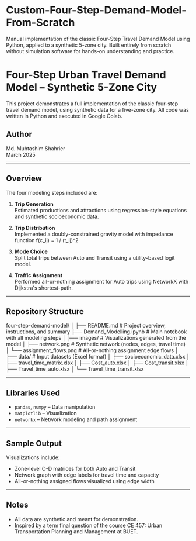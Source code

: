 # Custom-Four-Step-Demand-Model-From-Scratch
Manual implementation of the classic Four-Step Travel Demand Model using Python, applied to a synthetic 5-zone city. Built entirely from scratch without simulation software for hands-on understanding and practice.


# Four-Step Urban Travel Demand Model – Synthetic 5-Zone City

This project demonstrates a full implementation of the classic four-step travel demand model, using synthetic data for a five-zone city. All code was written in Python and executed in Google Colab.

## Author
Md. Muhtashim Shahrier  
March 2025

---

## Overview

The four modeling steps included are:

1. **Trip Generation**  
   Estimated productions and attractions using regression-style equations and synthetic socioeconomic data.

2. **Trip Distribution**  
   Implemented a doubly-constrained gravity model with impedance function f(c_ij) = 1 / (t_ij)^2

3. **Mode Choice**  
   Split total trips between Auto and Transit using a utility-based logit model.

4. **Traffic Assignment**  
   Performed all-or-nothing assignment for Auto trips using NetworkX with Dijkstra's shortest-path.

---

## Repository Structure

four-step-demand-model/
│
├── README.md                         # Project overview, instructions, and summary
├── Demand_Modelling.ipynb           # Main notebook with all modeling steps
│
├── images/                           # Visualizations generated from the model
│   ├── network.png                   # Synthetic network (nodes, edges, travel time)
│   └── assignment_flows.png         # All-or-nothing assignment edge flows
│
├── data/                             # Input datasets (Excel format)
│   ├── socioeconomic_data.xlsx
│   ├── travel_time_matrix.xlsx
│   ├── Cost_auto.xlsx
│   ├── Cost_transit.xlsx
│   ├── Travel_time_auto.xlsx
│   └── Travel_time_transit.xlsx


---

## Libraries Used

- `pandas`, `numpy` – Data manipulation  
- `matplotlib` – Visualization  
- `networkx` – Network modeling and path assignment

---

## Sample Output

Visualizations include:

- Zone-level O-D matrices for both Auto and Transit
- Network graph with edge labels for travel time and capacity
- All-or-nothing assigned flows visualized using edge width

---

## Notes

- All data are synthetic and meant for demonstration.
- Inspired by a term final question of the course CE 457: Urban Transportation Planning and Management at BUET.




